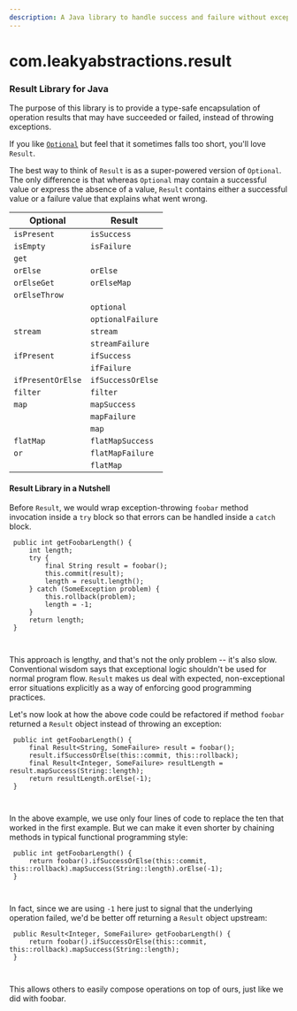 ```yaml
---
description: A Java library to handle success and failure without exceptions
---
```


# com.leakyabstractions.result

### Result Library for Java

The purpose of this library is to provide a type-safe encapsulation of operation results that may have succeeded or failed, instead of throwing exceptions.

If you like [`Optional`](https://docs.oracle.com/javase/8/docs/api/java/util/Optional.html?is-external=true) but feel that it sometimes falls too short, you'll love `Result`.

The best way to think of `Result` is as a super-powered version of `Optional`. The only difference is that whereas `Optional` may contain a successful value or express the absence of a value, `Result` contains either a successful value or a failure value that explains what went wrong.

| Optional          | Result            |
| ----------------- | ----------------- |
| `isPresent`       | `isSuccess`       |
| `isEmpty`         | `isFailure`       |
| `get`             |                   |
| `orElse`          | `orElse`          |
| `orElseGet`       | `orElseMap`       |
| `orElseThrow`     |                   |
|                   | `optional`        |
|                   | `optionalFailure` |
| `stream`          | `stream`          |
|                   | `streamFailure`   |
| `ifPresent`       | `ifSuccess`       |
|                   | `ifFailure`       |
| `ifPresentOrElse` | `ifSuccessOrElse` |
| `filter`          | `filter`          |
| `map`             | `mapSuccess`      |
|                   | `mapFailure`      |
|                   | `map`             |
| `flatMap`         | `flatMapSuccess`  |
| `or`              | `flatMapFailure`  |
|                   | `flatMap`         |

#### Result Library in a Nutshell

Before `Result`, we would wrap exception-throwing `foobar` method invocation inside a `try` block so that errors can be handled inside a `catch` block.

```
 public int getFoobarLength() {
     int length;
     try {
         final String result = foobar();
         this.commit(result);
         length = result.length();
     } catch (SomeException problem) {
         this.rollback(problem);
         length = -1;
     }
     return length;
 }
 
 
```

This approach is lengthy, and that's not the only problem -- it's also slow. Conventional wisdom says that exceptional logic shouldn't be used for normal program flow. `Result` makes us deal with expected, non-exceptional error situations explicitly as a way of enforcing good programming practices.

Let's now look at how the above code could be refactored if method `foobar` returned a `Result` object instead of throwing an exception:

```
 public int getFoobarLength() {
     final Result<String, SomeFailure> result = foobar();
     result.ifSuccessOrElse(this::commit, this::rollback);
     final Result<Integer, SomeFailure> resultLength = result.mapSuccess(String::length);
     return resultLength.orElse(-1);
 }
 
 
```

In the above example, we use only four lines of code to replace the ten that worked in the first example. But we can make it even shorter by chaining methods in typical functional programming style:

```
 public int getFoobarLength() {
     return foobar().ifSuccessOrElse(this::commit, this::rollback).mapSuccess(String::length).orElse(-1);
 }
 
 
```

In fact, since we are using `-1` here just to signal that the underlying operation failed, we'd be better off returning a `Result` object upstream:

```
 public Result<Integer, SomeFailure> getFoobarLength() {
     return foobar().ifSuccessOrElse(this::commit, this::rollback).mapSuccess(String::length);
 }
 
 
```

This allows others to easily compose operations on top of ours, just like we did with foobar.
